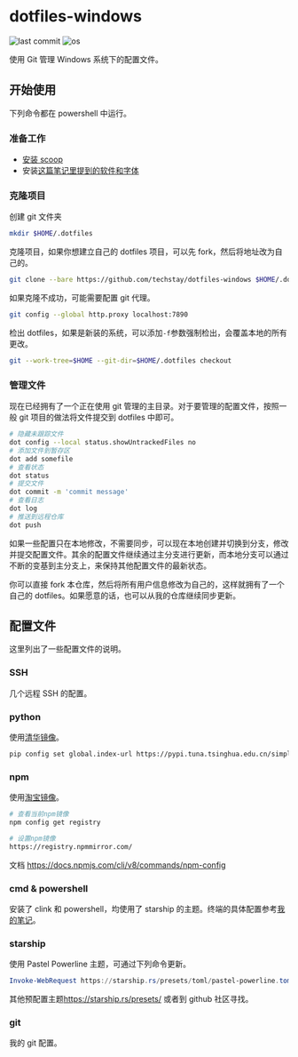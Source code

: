 # dotfiles-windows

![last commit](https://img.shields.io/github/last-commit/techstay/dotfiles-windows?style=flat-square)
![os](https://img.shields.io/badge/Windows_11-0078D6?style=flat-square&logo=windows-11&logoColor=white)

使用 Git 管理 Windows 系统下的配置文件。

## 开始使用

下列命令都在 powershell 中运行。

### 准备工作

- [安装 scoop](https://studynotes.techstay.tech/notes/windows/scoop.html)
- 安装[这篇笔记里提到的软件和字体](https://studynotes.techstay.tech/notes/windows/WindowsTerminalExperience.html)

### 克隆项目

创建 git 文件夹

```sh
mkdir $HOME/.dotfiles
```

克隆项目，如果你想建立自己的 dotfiles 项目，可以先 fork，然后将地址改为自己的。

```sh
git clone --bare https://github.com/techstay/dotfiles-windows $HOME/.dotfiles
```

如果克隆不成功，可能需要配置 git 代理。

```sh
git config --global http.proxy localhost:7890
```

检出 dotfiles，如果是新装的系统，可以添加`-f`参数强制检出，会覆盖本地的所有更改。

```sh
git --work-tree=$HOME --git-dir=$HOME/.dotfiles checkout
```

### 管理文件

现在已经拥有了一个正在使用 git 管理的主目录。对于要管理的配置文件，按照一般 git 项目的做法将文件提交到 dotfiles 中即可。

```sh
# 隐藏未跟踪文件
dot config --local status.showUntrackedFiles no
# 添加文件到暂存区
dot add somefile
# 查看状态
dot status
# 提交文件
dot commit -m 'commit message'
# 查看日志
dot log
# 推送到远程仓库
dot push
```

如果一些配置只在本地修改，不需要同步，可以现在本地创建并切换到分支，修改并提交配置文件。其余的配置文件继续通过主分支进行更新，而本地分支可以通过不断的变基到主分支上，来保持其他配置文件的最新状态。

你可以直接 fork 本仓库，然后将所有用户信息修改为自己的，这样就拥有了一个自己的 dotfiles。如果愿意的话，也可以从我的仓库继续同步更新。

## 配置文件

这里列出了一些配置文件的说明。

### SSH

几个远程 SSH 的配置。

### python

使用[清华镜像](https://mirrors.tuna.tsinghua.edu.cn/help/pypi/)。

```sh
pip config set global.index-url https://pypi.tuna.tsinghua.edu.cn/simple
```

### npm

使用[淘宝镜像](https://npmmirror.com)。

```sh
# 查看当前npm镜像
npm config get registry

# 设置npm镜像
https://registry.npmmirror.com/
```

文档 <https://docs.npmjs.com/cli/v8/commands/npm-config>

### cmd & powershell

安装了 clink 和 powershell，均使用了 starship 的主题。终端的具体配置参考[我的笔记](https://github.com/techstay/studyNotes)。

### starship

使用 Pastel Powerline 主题，可通过下列命令更新。

```powershell
Invoke-WebRequest https://starship.rs/presets/toml/pastel-powerline.toml -OutFile $HOME/.config/starship.toml
```

其他预配置主题<https://starship.rs/presets/> 或者到 github 社区寻找。

### git

我的 git 配置。
